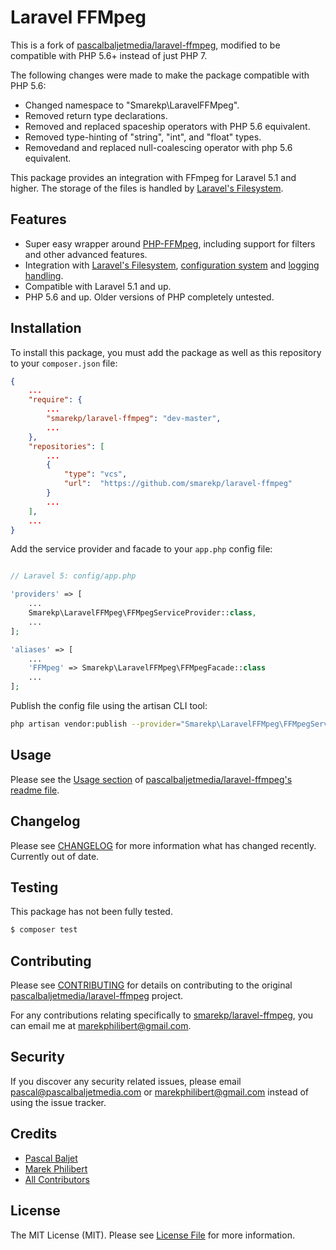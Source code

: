 # Laravel FFMpeg

This is a fork of [pascalbaljetmedia/laravel-ffmpeg](https://github.com/pascalbaljetmedia/laravel-ffmpeg), modified to be compatible with PHP 5.6+ instead of just PHP 7.

The following changes were made to make the package compatible with PHP 5.6:
* Changed namespace to "Smarekp\LaravelFFMpeg".
* Removed return type declarations.
* Removed and replaced spaceship operators with PHP 5.6 equivalent.
* Removed type-hinting of "string", "int", and "float" types.
* Removedand and replaced null-coalescing operator with php 5.6 equivalent.

This package provides an integration with FFmpeg for Laravel 5.1 and higher. The storage of the files is handled by [Laravel's Filesystem](http://laravel.com/docs/5.1/filesystem).

## Features
* Super easy wrapper around [PHP-FFMpeg](https://github.com/PHP-FFMpeg/PHP-FFMpeg), including support for filters and other advanced features.
* Integration with [Laravel's Filesystem](http://laravel.com/docs/5.1/filesystem), [configuration system](https://laravel.com/docs/5.1#configuration) and [logging handling](https://laravel.com/docs/5.1/errors).
* Compatible with Laravel 5.1 and up.
* PHP 5.6 and up. Older versions of PHP completely untested.

## Installation

To install this package, you must add the package as well as this repository to your ```composer.json``` file:

``` json
{
	...
	"require": {
        ...
		"smarekp/laravel-ffmpeg": "dev-master",
		...
    },
	"repositories": [
		...
        {
            "type": "vcs",
            "url":  "https://github.com/smarekp/laravel-ffmpeg"
        }
		...
    ],
	...
}
```

Add the service provider and facade to your ```app.php``` config file:

``` php

// Laravel 5: config/app.php

'providers' => [
    ...
    Smarekp\LaravelFFMpeg\FFMpegServiceProvider::class,
    ...
];

'aliases' => [
    ...
    'FFMpeg' => Smarekp\LaravelFFMpeg\FFMpegFacade::class
    ...
];
```

Publish the config file using the artisan CLI tool:

``` bash
php artisan vendor:publish --provider="Smarekp\LaravelFFMpeg\FFMpegServiceProvider"
```

## Usage

Please see the [Usage section](https://github.com/pascalbaljetmedia/laravel-ffmpeg#usage) of [pascalbaljetmedia/laravel-ffmpeg's readme file](https://github.com/pascalbaljetmedia/laravel-ffmpeg#laravel-ffmpeg).

## Changelog

Please see [CHANGELOG](CHANGELOG.md) for more information what has changed recently. Currently out of date.

## Testing

This package has not been fully tested.

``` bash
$ composer test
```

## Contributing

Please see [CONTRIBUTING](CONTRIBUTING.md) for details on contributing to the original [pascalbaljetmedia/laravel-ffmpeg](https://github.com/pascalbaljetmedia/laravel-ffmpeg) project.

For any contributions relating specifically to [smarekp/laravel-ffmpeg](https://github.com/smarekp/laravel-ffmpeg), you can email me at marekphilibert@gmail.com.

## Security

If you discover any security related issues, please email pascal@pascalbaljetmedia.com or marekphilibert@gmail.com instead of using the issue tracker.

## Credits

- [Pascal Baljet](https://github.com/pascalbaljet)
- [Marek Philibert](https://github.com/smarekp)
- [All Contributors](../../contributors)

## License

The MIT License (MIT). Please see [License File](LICENSE.md) for more information.
